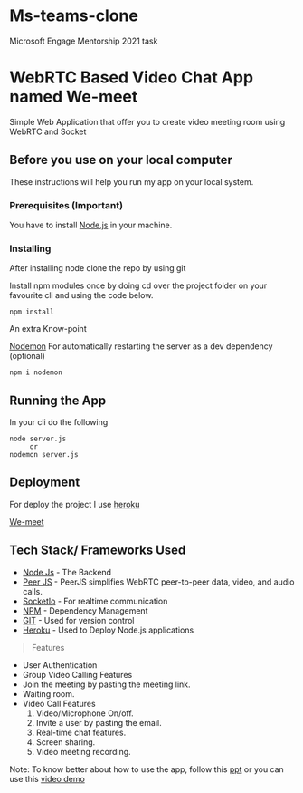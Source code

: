 # Ms-teams-clone
Microsoft Engage Mentorship 2021 task
# WebRTC Based Video Chat App named __We-meet__

Simple Web Application that offer you to create video meeting room using WebRTC and Socket

## Before you use on your local computer

These instructions will help you run my app on your local system.

### Prerequisites (Important)

You have to install [Node.js](https://nodejs.org/en/) in your machine.

### Installing

After installing node clone the repo by using git

Install npm modules once by doing cd over the project folder on your favourite cli and using the code below.

```
npm install
```
An extra Know-point

[Nodemon](https://www.npmjs.com/package/nodemon) For automatically restarting the server as a dev dependency (optional)

```
npm i nodemon 

```

## Running the App

In your cli do the following

```
node server.js
     or
nodemon server.js

```

## Deployment

For deploy the project I use [heroku](https://heroku.com)

[We-meet](https://we-meet-peeps.herokuapp.com/)

## Tech Stack/ Frameworks Used

-   [Node Js](https://nodejs.org/en/) - The Backend
-   [Peer JS](https://peerjs.com/) - PeerJS simplifies WebRTC peer-to-peer data, video, and audio calls.
-   [SocketIo](https://socket.io/) - For realtime communication
-   [NPM](https://www.npmjs.com/) - Dependency Management
-   [GIT](https://git-scm.com/) - Used for version control
-   [Heroku](https://heroku.com) - Used to Deploy Node.js applications


<!-- This is a blockquote -->

>Features
* User Authentication
* Group Video Calling Features
* Join the meeting by pasting the meeting link.
* Waiting room.
* Video Call Features
    1. Video/Microphone On/off.
    2. Invite a user by pasting the email.
    3. Real-time chat features.
    4. Screen sharing.
    5. Video meeting recording.

Note: To know better about how to use the app, follow this [ppt](https://drive.google.com/file/d/1vZlflUNOfekE3zpmkqevnge-wzn125jJ/view?usp=sharing)
 or
 you can use this [video demo](https://drive.google.com/file/d/1C0HzmmDXAip5_hpMyUtCPVvGtNImGB6u/view?usp=sharing)
